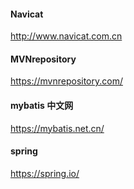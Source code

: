 #### Navicat

http://www.navicat.com.cn

#### MVNrepository

https://mvnrepository.com/

#### mybatis 中文网

https://mybatis.net.cn/

#### spring

https://spring.io/

